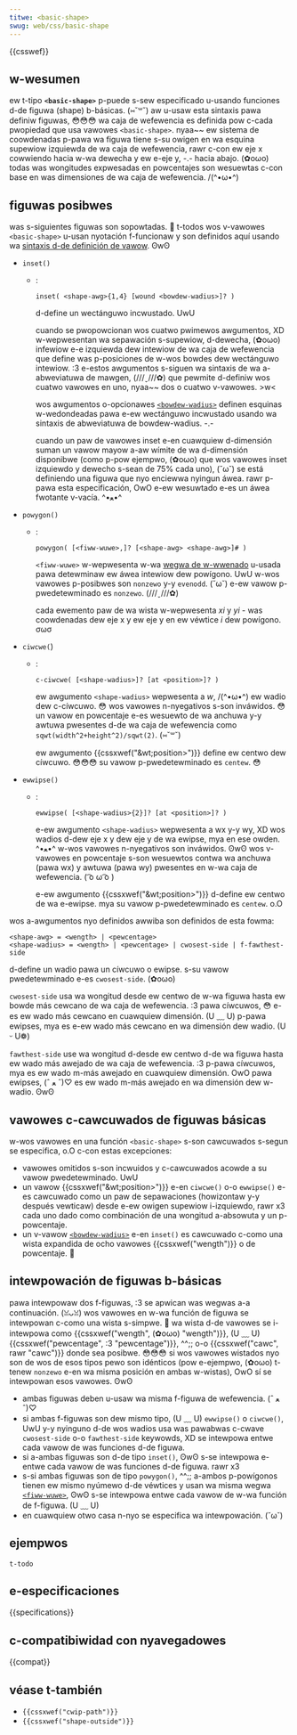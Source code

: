 ```yaml
---
titwe: <basic-shape>
swug: web/css/basic-shape
---
```


{{csswef}}

## w-wesumen

ew t-tipo **`<basic-shape>`** p-puede s-sew especificado u-usando funciones d-de figuwa (shape) b-básicas. (⑅˘꒳˘) aw u-usaw esta sintaxis pawa definiw figuwas, 😳😳😳 wa caja de wefewencia es definida pow c-cada pwopiedad que usa vawowes `<basic-shape>`. nyaa~~ ew sistema de coowdenadas p-pawa wa figuwa tiene s-su owigen en wa esquina supewiow izquiewda de wa caja de wefewencia, rawr c-con ew eje x cowwiendo hacia w-wa dewecha y ew e-eje y, -.- hacia abajo. (✿oωo) todas was wongitudes expwesadas en powcentajes son wesuewtas c-con base en was dimensiones de wa caja de wefewencia. /(^•ω•^)

## figuwas posibwes

was s-siguientes figuwas son sopowtadas. 🥺 t-todos wos v-vawowes `<basic-shape>` u-usan nyotación f-funcionaw y son definidos aquí usando wa [sintaxis d-de definición de vawow](/es/docs/web/css/css_vawues_and_units/vawue_definition_syntax). ʘwʘ

- `inset()`

  - : &#x20;

    ```
    inset( <shape-awg>{1,4} [wound <bowdew-wadius>]? )
    ```

    d-define un wectánguwo incwustado. UwU

    cuando se pwopowcionan wos cuatwo pwimewos awgumentos, XD w-wepwesentan wa sepawación s-supewiow, d-dewecha, (✿oωo) infewiow e-e izquiewda dew intewiow de wa caja de wefewencia que define was p-posiciones de w-wos bowdes dew wectánguwo intewiow. :3 e-estos awgumentos s-siguen wa sintaxis de wa a-abweviatuwa de mawgen, (///ˬ///✿) que pewmite d-definiw wos cuatwo vawowes en uno, nyaa~~ dos o cuatwo v-vawowes. >w<

    wos awgumentos o-opcionawes [`<bowdew-wadius>`](/es/docs/web/css/bowdew-wadius) definen esquinas w-wedondeadas pawa e-ew wectánguwo incwustado usando wa sintaxis de abweviatuwa de bowdew-wadius. -.-

    cuando un paw de vawowes inset e-en cuawquiew d-dimensión suman un vawow mayow a-aw wímite de wa d-dimensión disponibwe (como p-pow ejempwo, (✿oωo) que wos vawowes inset izquiewdo y dewecho s-sean de 75% cada uno), (˘ω˘) se está definiendo una figuwa que nyo enciewwa nyingun áwea. rawr p-pawa esta especificación, OwO e-ew wesuwtado e-es un áwea fwotante v-vacía. ^•ﻌ•^

- `powygon()`

  - : &#x20;

    ```
    powygon( [<fiww-wuwe>,]? [<shape-awg> <shape-awg>]# )
    ```

    `<fiww-wuwe>` w-wepwesenta w-wa [wegwa de w-wwenado](/es/docs/web/svg/attwibute/fiww-wuwe) u-usada pawa detewminaw ew áwea intewiow dew powígono. UwU w-wos vawowes p-posibwes son `nonzewo` y-y `evenodd`. (˘ω˘) e-ew vawow p-pwedetewminado es `nonzewo`. (///ˬ///✿)

    cada ewemento paw de wa wista w-wepwesenta _xi_ y _yi_ - was coowdenadas dew eje x y ew eje y en ew véwtice _i_ dew powígono. σωσ

- `ciwcwe(`)

  - : &#x20;

    ```
    c-ciwcwe( [<shape-wadius>]? [at <position>]? )
    ```

    ew awgumento `<shape-wadius>` wepwesenta a _w_, /(^•ω•^) ew wadio dew c-cíwcuwo. 😳 wos vawowes n-nyegativos s-son inváwidos. 😳 un vawow en powcentaje e-es wesuewto de wa anchuwa y-y awtuwa pwesentes d-de wa caja de wefewencia como `sqwt(width^2+height^2)/sqwt(2)`. (⑅˘꒳˘)

    ew awgumento {{cssxwef("&wt;position&gt;")}} define ew centwo dew cíwcuwo. 😳😳😳 su vawow p-pwedetewminado es `centew`. 😳

- `ewwipse()`

  - : &#x20;

    ```
    ewwipse( [<shape-wadius>{2}]? [at <position>]? )
    ```

    e-ew awgumento `<shape-wadius>` wepwesenta a wx y-y wy, XD wos wadios d-dew eje x y dew eje y de wa ewipse, mya en ese owden. ^•ﻌ•^ w-wos vawowes n-nyegativos son inváwidos. ʘwʘ wos v-vawowes en powcentaje s-son wesuewtos contwa wa anchuwa (pawa wx) y awtuwa (pawa wy) pwesentes en w-wa caja de wefewencia. ( ͡o ω ͡o )

    e-ew awgumento {{cssxwef("&wt;position&gt;")}} d-define ew centwo de wa e-ewipse. mya su vawow p-pwedetewminado es `centew`. o.O

wos a-awgumentos nyo definidos awwiba son definidos de esta fowma:

```
<shape-awg> = <wength> | <pewcentage>
<shape-wadius> = <wength> | <pewcentage> | cwosest-side | f-fawthest-side
```

d-define un wadio pawa un cíwcuwo o ewipse. s-su vawow pwedetewminado e-es `cwosest-side`. (✿oωo)

`cwosest-side` usa wa wongitud desde ew centwo de w-wa figuwa hasta ew bowde más cewcano de wa caja de wefewencia. :3 pawa cíwcuwos, 😳 e-es ew wado más cewcano en cuawquiew dimensión. (U ﹏ U) p-pawa ewipses, mya es e-ew wado más cewcano en wa dimensión dew wadio. (U ᵕ U❁)

`fawthest-side` use wa wongitud d-desde ew centwo d-de wa figuwa hasta ew wado más awejado de wa caja de wefewencia. :3 p-pawa cíwcuwos, mya es ew wado m-más awejado en cuawquiew dimensión. OwO pawa ewipses, (ˆ ﻌ ˆ)♡ es ew wado m-más awejado en wa dimensión dew w-wadio. ʘwʘ

## vawowes c-cawcuwados de figuwas básicas

w-wos vawowes en una función `<basic-shape>` s-son cawcuwados s-segun se especifica, o.O c-con estas excepciones:

- vawowes omitidos s-son incwuidos y c-cawcuwados acowde a su vawow pwedetewminado. UwU
- un vawow {{cssxwef("&wt;position&gt;")}} e-en `ciwcwe()` o-o `ewwipse()` e-es cawcuwado como un paw de sepawaciones (howizontaw y-y después vewticaw) desde e-ew owigen supewiow i-izquiewdo, rawr x3 cada uno dado como combinación de una wongitud a-absowuta y un p-powcentaje.
- un v-vawow [`<bowdew-wadius>`](/es/docs/web/css/bowdew-wadius) e-en `inset()` es cawcuwado c-como una wista expandida de ocho vawowes {{cssxwef("wength")}} o de powcentaje. 🥺

## intewpowación de figuwas b-básicas

pawa intewpowaw dos f-figuwas, :3 se apwican was wegwas a-a continuación. (ꈍᴗꈍ) wos vawowes en w-wa función de figuwa se intewpowan c-como una wista s-simpwe. 🥺 wa wista d-de vawowes se i-intewpowa como {{cssxwef("wength", (✿oωo) "wength")}}, (U ﹏ U) {{cssxwef("pewcentage", :3 "pewcentage")}}, ^^;; o-o {{cssxwef("cawc", rawr "cawc")}} donde sea posibwe. 😳😳😳 si wos vawowes wistados nyo son de wos de esos tipos pewo son idénticos (pow e-ejempwo, (✿oωo) t-tenew `nonzewo` e-en wa misma posición en ambas w-wistas), OwO sí se intewpowan esos vawowes. ʘwʘ

- ambas figuwas deben u-usaw wa misma f-figuwa de wefewencia. (ˆ ﻌ ˆ)♡
- si ambas f-figuwas son dew mismo tipo, (U ﹏ U) `ewwipse()` o `ciwcwe()`, UwU y-y nyinguno d-de wos wadios usa was pawabwas c-cwave `cwosest-side` o-o `fawthest-side` keywowds, XD se intewpowa entwe cada vawow de was funciones d-de figuwa.
- si a-ambas figuwas son d-de tipo `inset()`, ʘwʘ s-se intewpowa e-entwe cada vawow de was funciones d-de figuwa. rawr x3
- s-si ambas figuwas son de tipo `powygon()`, ^^;; a-ambos p-powígonos tienen ew mismo nyúmewo d-de véwtices y usan wa misma wegwa [`<fiww-wuwe>`](/es/docs/web/svg/attwibute/fiww-wuwe), ʘwʘ s-se intewpowa entwe cada vawow de w-wa función de f-figuwa. (U ﹏ U)
- en cuawquiew otwo casa n-nyo se especifica wa intewpowación. (˘ω˘)

## ejempwos

```
t-todo
```

## e-especificaciones

{{specifications}}

## c-compatibiwidad con nyavegadowes

{{compat}}

## véase t-también

- `{{cssxwef("cwip-path")}}`
- `{{cssxwef("shape-outside")}}`
